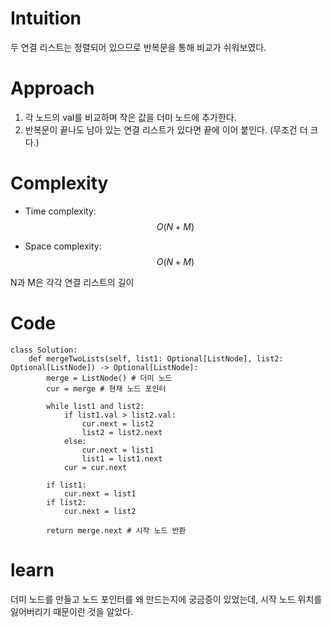 # Intuition
<!-- Describe your first thoughts on how to solve this problem. -->
두 연결 리스트는 정렬되어 있으므로 반복문을 통해 비교가 쉬워보였다.

# Approach
<!-- Describe your approach to solving the problem. -->
1. 각 노드의 val를 비교하며 작은 값을 더미 노드에 추가한다.
2. 반복문이 끝나도 남아 있는 연결 리스트가 있다면 끝에 이어 붙인다. (무조건 더 크다.)

# Complexity
- Time complexity: $$O(N+M)$$
<!-- Add your time complexity here, e.g. $$O(n)$$ -->

- Space complexity: $$O(N+M)$$
<!-- Add your space complexity here, e.g. $$O(n)$$ -->

N과 M은 각각 연결 리스트의 길이
# Code
```
class Solution:
    def mergeTwoLists(self, list1: Optional[ListNode], list2: Optional[ListNode]) -> Optional[ListNode]:
        merge = ListNode() # 더미 노드
        cur = merge # 현재 노드 포인터

        while list1 and list2:
            if list1.val > list2.val:
                cur.next = list2
                list2 = list2.next
            else:
                cur.next = list1
                list1 = list1.next
            cur = cur.next
            
        if list1:
            cur.next = list1
        if list2:
            cur.next = list2

        return merge.next # 시작 노드 반환
```

# learn
더미 노드를 만들고 노드 포인터를 왜 만드는지에 궁금증이 있었는데, 시작 노드 위치를 잃어버리기 때문이란 것을 알았다.
